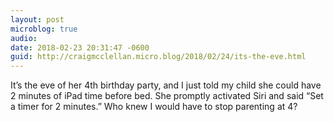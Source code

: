 ```yaml
---
layout: post
microblog: true
audio: 
date: 2018-02-23 20:31:47 -0600
guid: http://craigmcclellan.micro.blog/2018/02/24/its-the-eve.html
---
```

It’s the eve of her 4th birthday party, and I just told my child she could have 2 minutes of iPad time before bed. She promptly activated Siri and said “Set a timer for 2 minutes.” Who knew I would have to stop parenting at 4?
